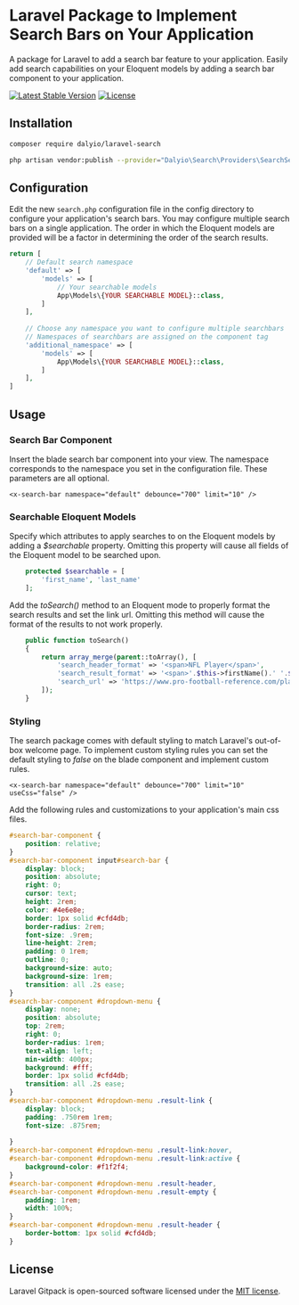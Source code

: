 # Laravel Package to Implement Search Bars on Your Application 

A package for Laravel to add a search bar feature to your application.  Easily add search capabilities on your Eloquent models by adding a search bar component to your application.

[![Latest Stable Version](https://poser.pugx.org/dalyio/laravel-search/v/stable)](https://packagist.org/packages/dalyio/laravel-search)
[![License](https://poser.pugx.org/dalyio/laravel-search/license)](https://packagist.org/packages/dalyio/laravel-search)

## Installation

``` bash
composer require dalyio/laravel-search
```

``` bash
php artisan vendor:publish --provider="Dalyio\Search\Providers\SearchServiceProvider"
```

## Configuration

Edit the new `search.php` configuration file in the config directory to configure your application's search bars.  You may configure multiple search bars on a single application.  The order in which the Eloquent models are provided will be a factor in determining the order of the search results.

```php
return [
    // Default search namespace
    'default' => [
        'models' => [
            // Your searchable models
            App\Models\{YOUR SEARCHABLE MODEL}::class,
        ]
    ],
    
    // Choose any namespace you want to configure multiple searchbars
    // Namespaces of searchbars are assigned on the component tag
    'additional_namespace' => [
        'models' => [
            App\Models\{YOUR SEARCHABLE MODEL}::class,
        ]
    ],
]
```

## Usage

### Search Bar Component

Insert the blade search bar component into your view.  The namespace corresponds to the namespace you set in the configuration file.  These parameters are all optional.

``` phtml
<x-search-bar namespace="default" debounce="700" limit="10" />
```

### Searchable Eloquent Models

Specify which attributes to apply searches to on the Eloquent models by adding a *$searchable* property.  Omitting this property will cause all fields of the Eloquent model to be searched upon.

```php
    protected $searchable = [
        'first_name', 'last_name'
    ];
```

Add the *toSearch()* method to an Eloquent mode to properly format the search results and set the link url.  Omitting this method will cause the format of the results to not work properly.

```php
    public function toSearch()
    {
        return array_merge(parent::toArray(), [
            'search_header_format' => '<span>NFL Player</span>',
            'search_result_format' => '<span>'.$this->firstName().' '.$this->lastName().'</span> <span>('.$this->position().')</span>',
            'search_url' => 'https://www.pro-football-reference.com/players/'.strtoupper(substr($this->lastName(), 0, 1)).'/'.$this->frKey().'.htm',
        ]);
    }
```

### Styling

The search package comes with default styling to match Laravel's out-of-box welcome page.  To implement custom styling rules you can set the default styling to *false* on the blade component and implement custom rules.

``` phtml
<x-search-bar namespace="default" debounce="700" limit="10" useCss="false" />
```

Add the following rules and customizations to your application's main css files.

``` css
#search-bar-component {
    position: relative;
}
#search-bar-component input#search-bar {
    display: block;
    position: absolute;
    right: 0;
    cursor: text;
    height: 2rem;
    color: #4e6e8e;
    border: 1px solid #cfd4db;
    border-radius: 2rem;
    font-size: .9rem;
    line-height: 2rem;
    padding: 0 1rem;
    outline: 0;
    background-size: auto;
    background-size: 1rem;
    transition: all .2s ease;
}
#search-bar-component #dropdown-menu {
    display: none;
    position: absolute;
    top: 2rem;
    right: 0;
    border-radius: 1rem;
    text-align: left;
    min-width: 400px;
    background: #fff;
    border: 1px solid #cfd4db;
    transition: all .2s ease;
}
#search-bar-component #dropdown-menu .result-link {
    display: block;
    padding: .750rem 1rem;
    font-size: .875rem;
    
}
#search-bar-component #dropdown-menu .result-link:hover,
#search-bar-component #dropdown-menu .result-link:active {
    background-color: #f1f2f4;
}
#search-bar-component #dropdown-menu .result-header,
#search-bar-component #dropdown-menu .result-empty {
    padding: 1rem;
    width: 100%;
}
#search-bar-component #dropdown-menu .result-header {
    border-bottom: 1px solid #cfd4db;
}
```

## License

Laravel Gitpack is open-sourced software licensed under the [MIT license](LICENSE).
